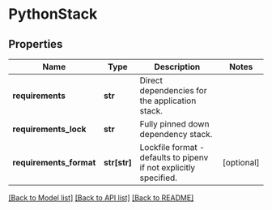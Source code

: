 # PythonStack

## Properties
Name | Type | Description | Notes
------------ | ------------- | ------------- | -------------
**requirements** | **str** | Direct dependencies for the application stack. | 
**requirements_lock** | **str** | Fully pinned down dependency stack. | 
**requirements_format** | **str[str]** | Lockfile format - defaults to pipenv if not explicitly specified.  | [optional] 

[[Back to Model list]](../README.md#documentation-for-models) [[Back to API list]](../README.md#documentation-for-api-endpoints) [[Back to README]](../README.md)

